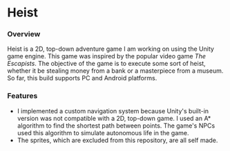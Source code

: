 # Heist

### Overview
Heist is a 2D, top-down adventure game I am working on using the Unity game engine. This game was inspired by the popular
video game <i>The Escapists</i>. The objective of the game is to execute some sort of heist, whether it be stealing money 
from a bank or a masterpiece from a museum. So far, this build supports PC and Android platforms.

### Features
* I implemented a custom navigation system because Unity's built-in version was not compatible with a 2D, top-down game. I
used an A* algorithm to find the shortest path between points. The game's NPCs used this algorithm to simulate autonomous life
in the game. 
* The sprites, which are excluded from this repository, are all self made.
